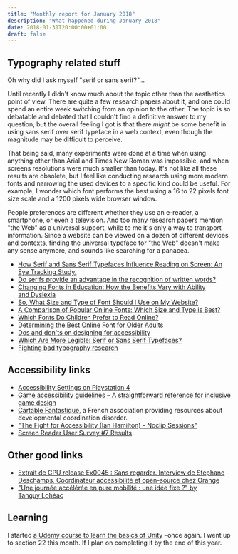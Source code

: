 ```yaml
---
title: "Monthly report for January 2018"
description: "What happened during January 2018"
date: 2018-01-31T20:00:00+01:00
draft: false
---
```


## Typography related stuff

Oh why did I ask myself "serif or sans serif?"…

Until recently I didn't know much about the topic other than the aesthetics
point of view. There are quite a few research papers about it, and one could
spend an entire week switching from an opinion to the other. The topic is so
debatable and debated that I couldn't find a definitive answer to my question,
but the overall feeling I got is that there _might_ be some benefit in using
sans serif over serif typeface in a web context, even though the magnitude may
be difficult to perceive.

That being said, many experiments were done at a time when using anything other
than Arial and Times New Roman was impossible, and when screens resolutions were
much smaller than today. It's not like all these results are obsolete, but I
feel like conducting research using more modern fonts and narrowing the used
devices to a specific kind could be useful. For example, I wonder which font
performs the best using a 16 to 22 pixels font size scale and a 1200 pixels wide
browser window.

People preferences are different whether they use an e-reader, a smartphone, or
even a television. And too many research papers mention "the Web" as a universal
support, while to me it's only a way to transport information. Since a website
can be viewed on a dozen of different devices and contexts, finding the
universal typeface for "the Web" doesn't make any sense anymore, and sounds like
searching for a panacea.

- [How Serif and Sans Serif Typefaces Influence Reading on Screen: An Eye Tracking Study.](https://link.springer.com/chapter/10.1007/978-3-319-40355-7_55)
- [Do serifs provide an advantage in the recognition of written words?](http://www.tandfonline.com/doi/full/10.1080/20445911.2011.546781)
- [Changing Fonts in Education: How the Benefits Vary with Ability and Dyslexia](http://www.tandfonline.com/doi/full/10.1080/00220671.2012.736430)
- [So, What Size and Type of Font Should I Use on My Website?](http://usabilitynews.org/so-what-size-and-type-of-font-should-i-use-on-my-website/)
- [A Comparison of Popular Online Fonts: Which Size and Type is Best?](http://usabilitynews.org/a-comparison-of-popular-online-fonts-which-size-and-type-is-best/)
- [Which Fonts Do Children Prefer to Read Online?](http://usabilitynews.org/which-fonts-do-children-prefer-to-read-online/)
- [Determining the Best Online Font for Older Adults](http://usabilitynews.org/determining-the-best-online-font-for-older-adults/)
- [Dos and don'ts on designing for accessibility](https://accessibility.blog.gov.uk/2016/09/02/dos-and-donts-on-designing-for-accessibility/)
- [Which Are More Legible: Serif or Sans Serif Typefaces?](http://alexpoole.info/blog/which-are-more-legible-serif-or-sans-serif-typefaces/)
- [Fighting bad typography research](http://alexpoole.info/blog/fighting-bad-typography-research/)

## Accessibility links

- [Accessibility Settings on Playstation 4](http://manuals.playstation.net/document/en/ps4/settings/accessibility.html)
- [Game accessibility guidelines – A straightforward reference for inclusive game design](http://gameaccessibilityguidelines.com/)
- [Cartable Fantastique](https://www.cartablefantastique.fr/), a French
  association providing resources about developmental coordination disorder.
- ["The Fight for Accessibility (Ian Hamilton) - Noclip Sessions"](https://www.youtube.com/watch?v=EJm3uwTaYng)
- [Screen Reader User Survey #7 Results](https://webaim.org/projects/screenreadersurvey7/)

## Other good links

- [Extrait de CPU release Ex0045 : Sans regarder. Interview de Stéphane Deschamps, Coordinateur accessibilité et open-source chez Orange](https://cpu.dascritch.net/post/2016/12/14/St%C3%A9phane-Deschamps%2C-Coordinateur-accessibilit%C3%A9-et-open-source-chez-Orange)
- ["Une journée accélérée en pure mobilité : une idée fixe ?" by Tanguy Lohéac](http://www.dailymotion.com/video/xw8ygi)

## Learning

I started
[a Udemy course to learn the basics of Unity](https://www.udemy.com/unitycourse/)
–once again. I went up to section 22 this month. If I plan on completing it by
the end of this year.
